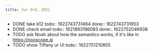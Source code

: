 ```yaml
---
title: Jun 3rd, 2021
---
```


- DONE take b12
  todo:: 1622743731464
  done:: 1622743731953
- DONE check email
  todo:: 1621883196093
  done:: 1622752046938
- TODO ask Noah about how the semantics works, if it's like in https://nooscope.ai
- TODO show Tiffany ur UI
  todo:: 1622751210855